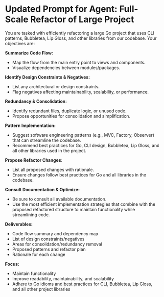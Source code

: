 # Updated Prompt for Agent: Full-Scale Refactor of Large Project

You are tasked with efficiently refactoring a large Go project that uses CLI patterns, Bubbletea, Lip Gloss, and other libraries from our codebase. Your objectives are:

**Summarize Code Flow:**
- Map the flow from the main entry point to views and components.
- Visualize dependencies between modules/packages.

**Identify Design Constraints & Negatives:**
- List any architectural or design constraints.
- Flag negatives affecting maintainability, scalability, or performance.

**Redundancy & Consolidation:**
- Identify redundant files, duplicate logic, or unused code.
- Propose opportunities for consolidation and simplification.

**Pattern Implementation:**
- Suggest software engineering patterns (e.g., MVC, Factory, Observer) that can streamline the codebase.
- Recommend best practices for Go, CLI design, Bubbletea, Lip Gloss, and all other libraries used in the project.

**Propose Refactor Changes:**
- List all proposed changes with rationale.
- Ensure changes follow best practices for Go and all libraries in the codebase.

**Consult Documentation & Optimize:**
- Be sure to consult all available documentation.
- Use the most efficient implementation strategies that combine with the proposed refactored structure to maintain functionality while streamlining code.

**Deliverables:**
- Code flow summary and dependency map
- List of design constraints/negatives
- Areas for consolidation/redundancy removal
- Proposed patterns and refactor plan
- Rationale for each change

**Focus:**
- Maintain functionality
- Improve readability, maintainability, and scalability
- Adhere to Go idioms and best practices for CLI, Bubbletea, Lip Gloss, and all other project libraries 